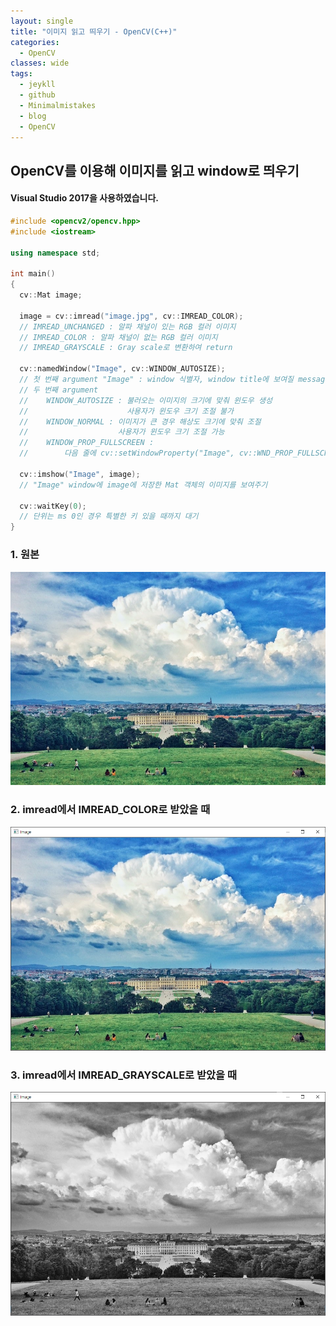 ```yaml
---
layout: single
title: "이미지 읽고 띄우기 - OpenCV(C++)"
categories:
  - OpenCV
classes: wide
tags:
  - jeykll
  - github
  - Minimalmistakes
  - blog
  - OpenCV
---
```


## OpenCV를 이용해 이미지를 읽고 window로 띄우기

#### Visual Studio 2017을 사용하였습니다.

```c++
#include <opencv2/opencv.hpp>
#include <iostream>

using namespace std;

int main()
{
  cv::Mat image;

  image = cv::imread("image.jpg", cv::IMREAD_COLOR);
  // IMREAD_UNCHANGED : 알파 채널이 있는 RGB 컬러 이미지
  // IMREAD_COLOR : 알파 채널이 없는 RGB 컬러 이미지
  // IMREAD_GRAYSCALE : Gray scale로 변환하여 return

  cv::namedWindow("Image", cv::WINDOW_AUTOSIZE);
  // 첫 번째 argument "Image" : window 식별자, window title에 보여질 message
  // 두 번째 argument
  //    WINDOW_AUTOSIZE : 불러오는 이미지의 크기에 맞춰 윈도우 생성
  //                      사용자가 윈도우 크기 조절 불가
  //    WINDOW_NORMAL : 이미지가 큰 경우 해상도 크기에 맞춰 조절
  //                    사용자가 윈도우 크기 조절 가능
  //    WINDOW_PROP_FULLSCREEN :
  //        다음 줄에 cv::setWindowProperty("Image", cv::WND_PROP_FULLSCREEN, cv::WINDOW_FULLSCREEN);를 추가하며 전체 화면으로 윈도우 생성

  cv::imshow("Image", image);
  // "Image" window에 image에 저장한 Mat 객체의 이미지를 보여주기

  cv::waitKey(0);
  // 단위는 ms 0인 경우 특별한 키 있을 때까지 대기
}
```
### 1. 원본
![원본](/img/image.jpg)  

### 2. imread에서 IMREAD_COLOR로 받았을 때
![IMREAD_COLOR](/img/image_color.png)  

### 3. imread에서 IMREAD_GRAYSCALE로 받았을 때
![N=1_Example](/img/image_grayscale.png)
